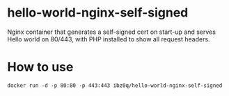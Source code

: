 # hello-world-nginx-self-signed
Nginx container that generates a self-signed cert on start-up and serves Hello world on 80/443, with PHP installed to show all request headers.

# How to use

`docker run -d -p 80:80 -p 443:443 ibz0q/hello-world-nginx-self-signed`

